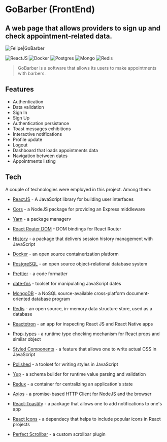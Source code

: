 # GoBarber (FrontEnd)

## A web page that allows providers to sign up and check appointment-related data. 

![Felipe|GoBarber](https://img.shields.io/badge/FelipeMDantas-GoBarber-purple)

<p>

![ReactJS](https://img.shields.io/badge/react-%2320232a.svg?style=for-the-badge&logo=react&logoColor=%2361DAFB)
![Docker](https://img.shields.io/badge/docker-%230db7ed.svg?style=for-the-badge&logo=docker&logoColor=white)
![Postgres](https://img.shields.io/badge/PostgreSQL-316192?style=for-the-badge&logo=postgresql&logoColor=white)
![Mongo](https://img.shields.io/badge/MongoDB-4EA94B?style=for-the-badge&logo=mongodb&logoColor=white)
![Redis](https://img.shields.io/badge/redis-%23DD0031.svg?style=for-the-badge&logo=redis&logoColor=white)

>GoBarber is a software that allows its users to make appointments with barbers.

## Features

- Authentication
- Data validation
- Sign In
- Sign Up
- Authentication persistance
- Toast messages exhibitions
- Interactive notifications
- Profile update
- Logout
- Dashboard that loads appointments data
- Navigation between dates
- Appointments listing

## Tech

A couple of technologies were employed in this project. Among them:

- [ReactJS] - A JavaScript library for building user interfaces
- [Cors] - a NodeJS package for providing an Express middleware
- [Yarn] - a package managerv
- [React Router DOM] - DOM bindings for React Router
- [History] - a package that delivers session history management with JavaScript
- [Docker] - an open source containerization platform
- [PostgreSQL] - an open source object-relational database system
- [Prettier] - a code formatter
- [date-fns] - toolset for manipulating JavaScript dates
- [MongoDB] - a NoSQL source-available cross-platform document-oriented database program
- [Redis] - an open source, in-memory data structure store, used as a database
- [Reactotron] - an app for inspecting React JS and React Native apps
- [Prop-types] - a runtime type checking mechanism for React props and similar object
- [Styled Components] - a feature that allows one to write actual CSS in JavaScript
- [Polished] - a toolset for writing styles in JavaScript
- [Yup] - a schema builder for runtime value parsing and validation
- [Redux] - a container for centralizing an application's state
- [Axios] - a promise-based HTTP Client for NodeJS and the browser
- [React-Toastify] - a package that allows one to add notifications to one's app
- [React Icons] - a dependecy that helps to include popular icons in React projects
- [Perfect Scrollbar] - a custom scrollbar plugin


    [ReactJS]: https://reactjs.org/
    [Cors]: https://github.com/expressjs/cors
    [Yarn]: https://yarnpkg.com/
    [React Router DOM]: https://reactrouter.com/
    [History]: https://github.com/remix-run/history
    [Docker]: https://www.docker.com/
    [PostgreSQL]: https://www.postgresql.org/
    [Prettier]: https://prettier.io/
    [date-fns]: https://date-fns.org/
    [MongoDB]: https://www.mongodb.com/
    [Redis]: https://redis.io/
    [Reactotron]: https://infinite.red/reactotron
    [Prop-types]: https://github.com/facebook/prop-types
    [Styled Components]: https://styled-components.com/
    [Polished]: https://polished.js.org/
    [Yup]: https://github.com/jquense/yup
    [Redux]: https://redux.js.org/
    [Axios]: https://axios-http.com/docs/intro
    [React-Toastify]: https://fkhadra.github.io/react-toastify/introduction
    [React Icons]: https://react-icons.github.io/react-icons/
    [Perfect Scrollbar]: https://perfectscrollbar.com/




